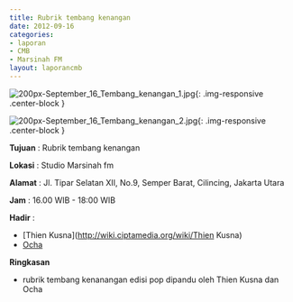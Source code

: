 ```yaml
---
title: Rubrik tembang kenangan
date: 2012-09-16
categories:
- laporan
- CMB
- Marsinah FM
layout: laporancmb
---
```


![200px-September_16_Tembang_kenangan_1.jpg](/uploads/200px-September_16_Tembang_kenangan_1.jpg){: .img-responsive .center-block }

![200px-September_16_Tembang_kenangan_2.jpg](/uploads/200px-September_16_Tembang_kenangan_2.jpg){: .img-responsive .center-block }


**Tujuan** : Rubrik tembang kenangan

**Lokasi** : Studio Marsinah fm 

**Alamat** : Jl. Tipar Selatan XII, No.9, Semper Barat, Cilincing, Jakarta Utara 

**Jam** : 16.00 WIB - 18:00 WIB 

**Hadir** :
* [Thien Kusna](http://wiki.ciptamedia.org/wiki/Thien Kusna)
* [Ocha](http://wiki.ciptamedia.org/wiki/Ocha)

**Ringkasan**  
* rubrik tembang kenanangan edisi pop dipandu oleh Thien Kusna dan Ocha
